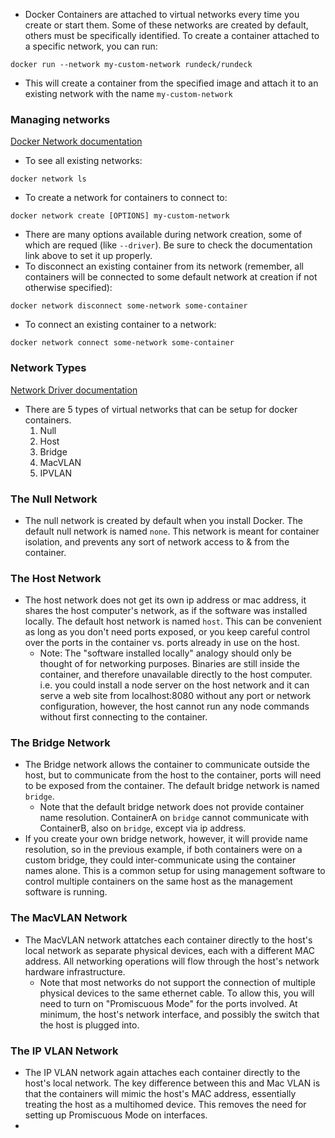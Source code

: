 - Docker Containers are attached to virtual networks every time you create or start them. Some of these networks are created by default, others must be specifically identified. To create a container attached to a specific network, you can run:
```shell
docker run --network my-custom-network rundeck/rundeck
```
- This will create a container from the specified image and attach it to an existing network with the name `my-custom-network`

### Managing networks
[Docker Network documentation](https://docs.docker.com/engine/reference/commandline/network/)
- To see all existing networks:
```shell
docker network ls
```
- To create a network for containers to connect to:
```shell
docker network create [OPTIONS] my-custom-network
```
- There are many options available during network creation, some of which are requed (like `--driver`). Be sure to check the documentation link above to set it up properly.
- To disconnect an existing container from its network (remember, all containers will be connected to some default network at creation if not otherwise specified):
```shell
docker network disconnect some-network some-container
```
- To connect an existing container to a network:
```shell
docker network connect some-network some-container
```

### Network Types
[Network Driver documentation](https://docs.docker.com/network/#network-drivers)
- There are 5 types of virtual networks that can be setup for docker containers.
	1. Null
	2. Host
	3. Bridge
	4. MacVLAN
	5. IPVLAN

### The Null Network
- The null network is created by default when you install Docker. The default null network is named `none`. This network is meant for container isolation, and prevents any sort of network access to & from the container.
### The Host Network
- The host network does not get its own ip address or mac address, it shares the host computer's network, as if the software was installed locally. The default host network is named `host`. This can be convenient as long as you don't need ports exposed, or you keep careful control over the ports in the container vs. ports already in use on the host.
	- Note: The "software installed locally" analogy should only be thought of for networking purposes. Binaries are still inside the container, and therefore unavailable directly to the host computer. i.e. you could install a node server on the host network and it can serve a web site from localhost:8080 without any port or network configuration, however, the host cannot run any node commands without first connecting to the container.
### The Bridge Network
- The Bridge network allows the container to communicate outside the host, but to communicate from the host to the container, ports will need to be exposed from the container. The default bridge network is named `bridge`.
	- Note that the default bridge network does not provide container name resolution. ContainerA on `bridge` cannot communicate with ContainerB, also on `bridge`, except via ip address.
- If you create your own bridge network, however, it will provide name resolution, so in the previous example, if both containers were on a custom bridge, they could inter-communicate using the container names alone. This is a common setup for using management software to control multiple containers on the same host as the management software is running.
### The MacVLAN Network
- The MacVLAN network attatches each container directly to the host's local network as separate physical devices, each with a different MAC address. All networking operations will flow through the host's network hardware infrastructure.
	- Note that most networks do not support the connection of multiple physical devices to the same ethernet cable. To allow this, you will need to turn on "Promiscuous Mode" for the ports involved. At minimum, the host's network interface, and possibly the switch that the host is plugged into.
### The IP VLAN Network
- The IP VLAN network again attaches each container directly to the host's local network. The key difference between this and Mac VLAN is that the containers will mimic the host's MAC address, essentially treating the host as a multihomed device. This removes the need for setting up Promiscuous Mode on interfaces.
- 
	